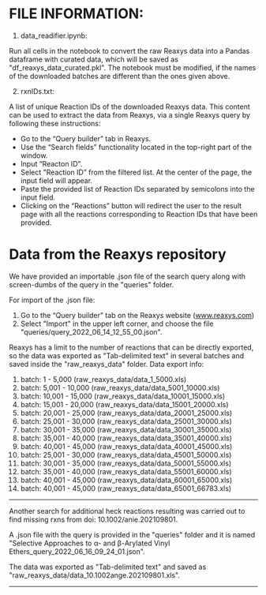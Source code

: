 # FILE INFORMATION:

1) data_readifier.ipynb:

Run all cells in the notebook to convert the raw Reaxys data into a Pandas dataframe with curated data, which will be saved as "df_reaxys_data_curated.pkl". The notebook must be modified, if the names of the downloaded batches are different than the ones given above. 

2) rxnIDs.txt:

A list of unique Reaction IDs of the downloaded Reaxys data.
This content can be used to extract the data from Reaxys, 
via a single Reaxys query by following these instructions:

<ul>
    <li> Go to the “Query builder” tab in Reaxys.</li>
    <li> Use the “Search fields” functionality located in the top-right part of the window.</li>
    <li> Input “Reacton ID".</li>
    <li> Select "Reaction ID” from the filtered list. At the center of the page, the input field will appear.</li>
    <li> Paste the provided list of Reaction IDs separated by semicolons into the input field.</li>
    <li> Clicking on the “Reactions” button will redirect the user to the result page with all the reactions corresponding to Reaction IDs that have been provided.</li>
</ul>


# Data from the Reaxys repository

We have provided an importable .json file of the search query along with screen-dumbs of the query in the "queries" folder. 

For import of the .json file: 
1. Go to the “Query builder” tab on the Reaxys website (www.reaxys.com)
2. Select "Import" in the upper left corner, and choose the file "queries/query_2022_06_14_12_55_00.json".

Reaxys has a limit to the number of reactions that can be directly exported, so the data was exported as "Tab-delimited text" in several batches and saved inside the "raw_reaxys_data" folder.
Data export info:
1.  batch: 1 - 5,000 	    (raw_reaxys_data/data_1_5000.xls)
2.  batch: 5,001 - 10,000 	(raw_reaxys_data/data_5001_10000.xls)
3.  batch: 10,001 - 15,000 	(raw_reaxys_data/data_10001_15000.xls)
4.  batch: 15,001 - 20,000 	(raw_reaxys_data/data_15001_20000.xls)
5.  batch: 20,001 - 25,000	(raw_reaxys_data/data_20001_25000.xls)
6.  batch: 25,001 - 30,000	(raw_reaxys_data/data_25001_30000.xls)
7.  batch: 30,001 - 35,000	(raw_reaxys_data/data_30001_35000.xls)
8.  batch: 35,001 - 40,000	(raw_reaxys_data/data_35001_40000.xls)
9.  batch: 40,001 - 45,000	(raw_reaxys_data/data_40001_45000.xls)
10. batch: 25,001 - 30,000	(raw_reaxys_data/data_45001_50000.xls)
11. batch: 30,001 - 35,000	(raw_reaxys_data/data_50001_55000.xls)
12. batch: 35,001 - 40,000	(raw_reaxys_data/data_55001_60000.xls)
13. batch: 40,001 - 45,000	(raw_reaxys_data/data_60001_65000.xls)
14. batch: 40,001 - 45,000	(raw_reaxys_data/data_65001_66783.xls)

---------------------------------------------------------------------------------------------------

Another search for additional heck reactions resulting was carried out to find missing rxns from doi: 10.1002/anie.202109801.

A .json file with the query is provided in the "queries" folder and it is named "Selective Approaches to α- and β-Arylated Vinyl Ethers_query_2022_06_16_09_24_01.json".

The data was exported as "Tab-delimited text" and saved as "raw_reaxys_data/data_10.1002ange.202109801.xls".

---------------------------------------------------------------------------------------------------
